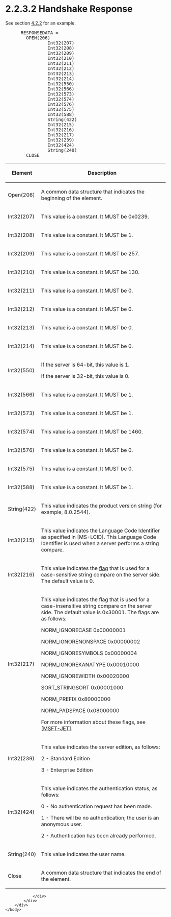 <html dir="LTR" xmlns:mshelp="http://msdn.microsoft.com/mshelp" xmlns:ddue="http://ddue.schemas.microsoft.com/authoring/2003/5" xmlns:xlink="http://www.w3.org/1999/xlink" xmlns:tool="http://www.microsoft.com/tooltip">
    <head>
        <meta http-equiv="Content-Type" content="text/html; CHARSET=utf-8"></meta>
        <meta name="save" content="history"></meta>
        <title>2.2.3.2 Handshake Response</title>
        <xml>
            <mshelp:toctitle title="2.2.3.2 Handshake Response"></mshelp:toctitle>
            <mshelp:rltitle title="[MS-SSAS8]: Handshake Response"></mshelp:rltitle>
            <mshelp:keyword index="A" term="a68363ba-7e90-4953-ab77-e826e7e1fe7b"></mshelp:keyword>
            <mshelp:attr name="DCSext.ContentType" value="open specification"></mshelp:attr>
            <mshelp:attr name="AssetID" value="a68363ba-7e90-4953-ab77-e826e7e1fe7b"></mshelp:attr>
            <mshelp:attr name="TopicType" value="kbRef"></mshelp:attr>
            <mshelp:attr name="DCSext.Title" value="[MS-SSAS8]: Handshake Response" />
        </xml>
    </head>
    <body>
        <div id="header">
            <h1 class="heading">2.2.3.2 Handshake Response</h1>
        </div>
        <div id="mainSection">
            <div id="mainBody">
                <div id="allHistory" class="saveHistory"></div>
                <div id="sectionSection0" class="section" name="collapseableSection">
                    

<p>See section <a href="0e856d7c-8fc3-42ff-b823-923b002f1b66.md">4.2.2</a> for an example.</p>

<dl>
<dd>
<div><pre> RESPONSEDATA = 
   OPEN(206)
           Int32(207) 
           Int32(208) 
           Int32(209)  
           Int32(210) 
           Int32(211)
           Int32(212) 
           Int32(213) 
           Int32(214) 
           Int32(550) 
           Int32(566) 
           Int32(573) 
           Int32(574) 
           Int32(576)
           Int32(575) 
           Int32(588) 
           String(422)
           Int32(215) 
           Int32(216) 
           Int32(217)
           Int32(239)  
           Int32(424) 
           String(240)
   CLOSE
</pre></div>
</dd></dl>

<table>
 <thead>
  <tr>
   <th>
   <p>Element</p>
   </th>
   <th>
   <p>Description</p>
   </th>
  </tr>
 </thead>
 <tr>
  <td>
  <p>Open(206)</p>
  </td>
  <td>
  <p>A common data structure that indicates the beginning
  of the element.</p>
  </td>
 </tr>
 <tr>
  <td>
  <p>Int32(207)</p>
  </td>
  <td>
  <p>This value is a constant. It MUST be 0x0239.</p>
  </td>
 </tr>
 <tr>
  <td>
  <p>Int32(208)</p>
  </td>
  <td>
  <p>This value is a constant. It MUST be 1.</p>
  </td>
 </tr>
 <tr>
  <td>
  <p>Int32(209)</p>
  </td>
  <td>
  <p>This value is a constant. It MUST be 257.</p>
  </td>
 </tr>
 <tr>
  <td>
  <p>Int32(210)</p>
  </td>
  <td>
  <p>This value is a constant. It MUST be 130.</p>
  </td>
 </tr>
 <tr>
  <td>
  <p>Int32(211)</p>
  </td>
  <td>
  <p>This value is a constant. It MUST be 0.</p>
  </td>
 </tr>
 <tr>
  <td>
  <p>Int32(212)</p>
  </td>
  <td>
  <p>This value is a constant. It MUST be 0.</p>
  </td>
 </tr>
 <tr>
  <td>
  <p>Int32(213)</p>
  </td>
  <td>
  <p>This value is a constant. It MUST be 0.</p>
  </td>
 </tr>
 <tr>
  <td>
  <p>Int32(214)</p>
  </td>
  <td>
  <p>This value is a constant. It MUST be 0.</p>
  </td>
 </tr>
 <tr>
  <td>
  <p>Int32(550)</p>
  </td>
  <td>
  <p>If the server is 64-bit, this value is 1.</p>
  <p>If the server is 32-bit, this value is 0.</p>
  </td>
 </tr>
 <tr>
  <td>
  <p>Int32(566)</p>
  </td>
  <td>
  <p>This value is a constant. It MUST be 1.</p>
  </td>
 </tr>
 <tr>
  <td>
  <p>Int32(573)</p>
  </td>
  <td>
  <p>This value is a constant. It MUST be 1.</p>
  </td>
 </tr>
 <tr>
  <td>
  <p>Int32(574)</p>
  </td>
  <td>
  <p>This value is a constant. It MUST be 1460.</p>
  </td>
 </tr>
 <tr>
  <td>
  <p>Int32(576)</p>
  </td>
  <td>
  <p>This value is a constant. It MUST be 0.</p>
  </td>
 </tr>
 <tr>
  <td>
  <p>Int32(575)</p>
  </td>
  <td>
  <p>This value is a constant. It MUST be 0.</p>
  </td>
 </tr>
 <tr>
  <td>
  <p>Int32(588)</p>
  </td>
  <td>
  <p>This value is a constant. It MUST be 1.</p>
  </td>
 </tr>
 <tr>
  <td>
  <p>String(422)</p>
  </td>
  <td>
  <p>This value indicates the product version string (for
  example, 8.0.2544).</p>
  </td>
 </tr>
 <tr>
  <td>
  <p>Int32(215)</p>
  </td>
  <td>
  <p>This value indicates the Language Code Identifier as
  specified in <mshelp:link keywords="70feba9f-294e-491e-b6eb-56532684c37f" tabindex="0">[MS-LCID]</mshelp:link>.
  This Language Code Identifier is used when a server performs a string
  compare.</p>
  </td>
 </tr>
 <tr>
  <td>
  <p>Int32(216)</p>
  </td>
  <td>
  <p>This value indicates the <a href="c527450b-f5bd-424b-8c98-ba6365288f35.md#gt_425bcab9-7911-4eae-b414-624b7a51eb5f">flag</a> that is used for a
  case-sensitive string compare on the server side. The default value is 0.</p>
  </td>
 </tr>
 <tr>
  <td>
  <p>Int32(217)</p>
  </td>
  <td>
  <p>This value indicates the flag that is used for a
  case-insensitive string compare on the server side. The default value is
  0x30001. The flags are as follows: </p>
  <p>NORM_IGNORECASE 0x00000001</p>
  <p>NORM_IGNORENONSPACE 0x00000002</p>
  <p>NORM_IGNORESYMBOLS 0x00000004</p>
  <p>NORM_IGNOREKANATYPE 0x00010000</p>
  <p>NORM_IGNOREWIDTH 0x00020000</p>
  <p>SORT_STRINGSORT 0x00001000</p>
  <p>NORM_PREFIX 0x80000000</p>
  <p>NORM_PADSPACE 0x08000000</p>
  <p>For more information about these flags, see <a href="https://go.microsoft.com/fwlink/?linkid=865921">[MSFT-JET]</a>.</p>
  </td>
 </tr>
 <tr>
  <td>
  <p>Int32(239)</p>
  </td>
  <td>
  <p>This value indicates the server edition, as follows:</p>
  <p>2 - Standard Edition</p>
  <p>3 - Enterprise Edition</p>
  </td>
 </tr>
 <tr>
  <td>
  <p>Int32(424)</p>
  </td>
  <td>
  <p>This value indicates the authentication status, as
  follows:</p>
  <p>0 - No authentication request has been made.</p>
  <p>1 - There will be no authentication; the user is an
  anonymous user.</p>
  <p>2 - Authentication has been already performed.</p>
  </td>
 </tr>
 <tr>
  <td>
  <p>String(240)</p>
  </td>
  <td>
  <p>This value indicates the user name.</p>
  </td>
 </tr>
 <tr>
  <td>
  <p>Close</p>
  </td>
  <td>
  <p>A common data structure that indicates the end of the
  element.</p>
  </td>
 </tr>
</table>

<p> </p>


                </div>
            </div>
        </div>
    </body>
</html>